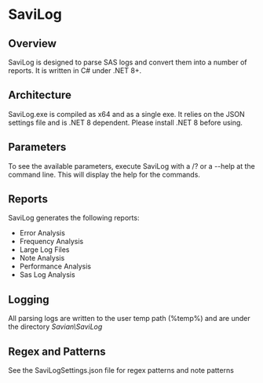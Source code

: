 # SaviLog

## Overview

SaviLog is designed to parse SAS logs and convert them into a number of reports. It is written in C# under .NET 8+.

## Architecture

SaviLog.exe is compiled as x64 and as a single exe. It relies on the JSON settings file and is .NET 8 dependent. Please install .NET 8 before using.

## Parameters

To see the available parameters, execute SaviLog with a /? or a --help at the command line. This will display the help for the commands.

## Reports

SaviLog generates the following reports:

- Error Analysis
- Frequency Analysis
- Large Log Files
- Note Analysis
- Performance Analysis
- Sas Log Analysis

## Logging

All parsing logs are written to the user temp path (%temp%) and are under the directory *Savian\SaviLog*

## Regex and Patterns

See the SaviLogSettings.json file for regex patterns and note patterns

